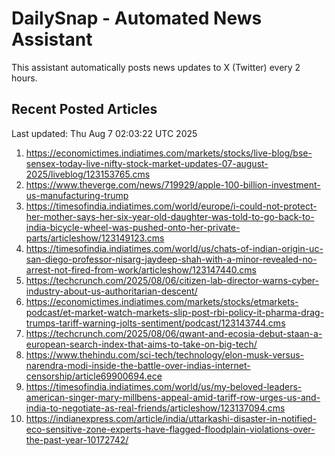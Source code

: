 # DailySnap - Automated News Assistant

This assistant automatically posts news updates to X (Twitter) every 2 hours.

## Recent Posted Articles

Last updated: Thu Aug  7 02:03:22 UTC 2025

1. https://economictimes.indiatimes.com/markets/stocks/live-blog/bse-sensex-today-live-nifty-stock-market-updates-07-august-2025/liveblog/123153765.cms
2. https://www.theverge.com/news/719929/apple-100-billion-investment-us-manufacturing-trump
3. https://timesofindia.indiatimes.com/world/europe/i-could-not-protect-her-mother-says-her-six-year-old-daughter-was-told-to-go-back-to-india-bicycle-wheel-was-pushed-onto-her-private-parts/articleshow/123149123.cms
4. https://timesofindia.indiatimes.com/world/us/chats-of-indian-origin-uc-san-diego-professor-nisarg-jaydeep-shah-with-a-minor-revealed-no-arrest-not-fired-from-work/articleshow/123147440.cms
5. https://techcrunch.com/2025/08/06/citizen-lab-director-warns-cyber-industry-about-us-authoritarian-descent/
6. https://economictimes.indiatimes.com/markets/stocks/etmarkets-podcast/et-market-watch-markets-slip-post-rbi-policy-it-pharma-drag-trumps-tariff-warning-jolts-sentiment/podcast/123143744.cms
7. https://techcrunch.com/2025/08/06/qwant-and-ecosia-debut-staan-a-european-search-index-that-aims-to-take-on-big-tech/
8. https://www.thehindu.com/sci-tech/technology/elon-musk-versus-narendra-modi-inside-the-battle-over-indias-internet-censorship/article69900694.ece
9. https://timesofindia.indiatimes.com/world/us/my-beloved-leaders-american-singer-mary-millbens-appeal-amid-tariff-row-urges-us-and-india-to-negotiate-as-real-friends/articleshow/123137094.cms
10. https://indianexpress.com/article/india/uttarkashi-disaster-in-notified-eco-sensitive-zone-experts-have-flagged-floodplain-violations-over-the-past-year-10172742/
